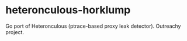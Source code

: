 # heteronculous-horklump
Go port of Heteronculous (ptrace-based proxy leak detector). Outreachy project.
